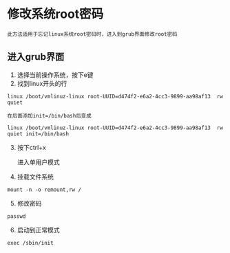 # 修改系统root密码

	此方法适用于忘记linux系统root密码时，进入到grub界面修改root密码

## 进入grub界面
1. 选择当前操作系统，按下e键
2. 找到linux开头的行
```shell
linux /boot/vmlinuz-linux root-UUID=d474f2-e6a2-4cc3-9899-aa98af13  rw  quiet
```
	在后面添加init=/bin/bash后变成
```shell
linux /boot/vmlinuz-linux root-UUID=d474f2-e6a2-4cc3-9899-aa98af13  rw  quiet init=/bin/bash
```
3. 按下ctrl+x

	进入单用户模式

4. 挂载文件系统
```shell
mount -n -o remount,rw /
```

5. 修改密码
```shell
passwd
```

6. 启动到正常模式
```shell
exec /sbin/init
```